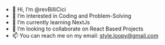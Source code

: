 - 👋 Hi, I’m @revBilliCici
- 👀 I’m interested in Coding and Problem-Solving
- 🌱 I’m currently learning NextJs
- 💞️ I’m looking to collaborate on React Based Projects
- 📫 You can reach me on my email:  style.loopy@gmail.com

<!---
revBilliCici/revBilliCici is a ✨ special ✨ repository because its `README.md` (this file) appears on your GitHub profile.
You can click the Preview link to take a look at your changes.
--->
